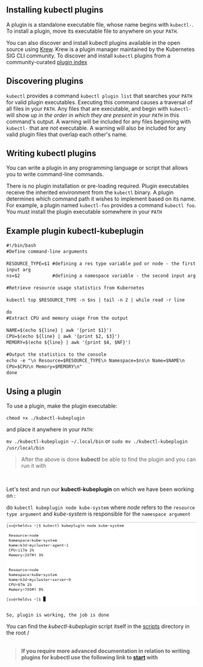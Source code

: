 ## Installing kubectl plugins

A plugin is a standalone executable file, whose name begins with  `kubectl-`. To install a plugin, move its executable file to anywhere on your  `PATH`.

You can also discover and install kubectl plugins available in the open source using  [Krew](https://krew.dev/). Krew is a plugin manager maintained by the Kubernetes SIG CLI community.
To discover and install  `kubectl`  plugins from a community-curated  [plugin index](https://krew.sigs.k8s.io/plugins/)

## Discovering plugins
`kubectl`  provides a command  `kubectl plugin list`  that searches your  `PATH`  for valid plugin executables. Executing this command causes a traversal of all files in your  `PATH`. Any files that are executable, and begin with  `kubectl-`  will show up  _in the order in which they are present in your  `PATH`_  in this command's output. A warning will be included for any files beginning with  `kubectl-`  that are  _not_  executable. A warning will also be included for any valid plugin files that overlap each other's name.

## Writing kubectl plugins

You can write a plugin in any programming language or script that allows you to write command-line commands.

There is no plugin installation or pre-loading required. Plugin executables receive the inherited environment from the  `kubectl`  binary. A plugin determines which command path it wishes to implement based on its name. For example, a plugin named  `kubectl-foo`  provides a command  `kubectl foo`. You must install the plugin executable somewhere in your  `PATH`

## Example plugin kubectl-kubeplugin

    #!/bin/bash
    #Define command-line arguments
    
    RESOURCE_TYPE=$1 #defining a res type variable pod or node - the first input arg
    ns=$2            #defining a namespace variable - the second input arg
       
    #Retrieve resource usage statistics from Kubernetes
    
    kubectl top $RESOURCE_TYPE -n $ns | tail -n 2 | while read -r line
    
    do
    #Extract CPU and memory usage from the output
    
    NAME=$(echo ${line} | awk '{print $1}')
    CPU=$(echo ${line} | awk '{print $2, $3}')
    MEMORY=$(echo ${line} | awk '{print $4, $NF}')
    
    #Output the statistics to the console
    echo -e "\n Resource=$RESOURCE_TYPE\n Namespace=$ns\n Name=$NAME\n CPU=$CPU\n Memory=$MEMORY\n"
    done

## Using a plugin
To use a plugin, make the plugin executable:  

`chmod +x ./kubectl-kubeplugin`

and place it anywhere in your `PATH`:

 `mv ./kubectl-kubeplugin ~/.local/bin` or `sudo mv ./kubectl-kubeplugin /usr/local/bin` 
> After the above is done **kubectl** be able to find the plugin and you can run it with
<br>

Let's test and run our **kubectl-kubeplugin** on which we have been working on :

do    `kubectl kubeplugin node kube-system` where *node* refers to the `resource type argument` and *kube-system* is responsible for the `namespace argument`
    
 ![kubectl-kubepligin](/img/kubectl-kubeplugin.png)  

    So, plugin is working, the job is done
    
You can find the *kubectl-kubeplugin* script itself in the [scripts](/scripts) directory in the root /
<br>
<br>

> **If you require more advanced documentation in relation to writing plugins for kubectl use the following link to [start](https://kubernetes.io/docs/tasks/extend-kubectl/kubectl-plugins/) with**
